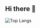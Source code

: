 ## Hi there 👋

![Top Langs](https://github-readme-stats.vercel.app/api/top-langs/?username=leonardo168&layout=compact&theme=shadow_green)
